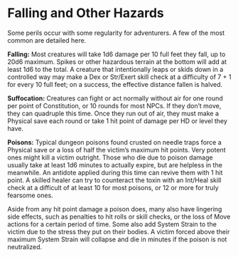 # Falling and Other Hazards

Some perils occur with some regularity for adventurers. A few of the
most common are detailed here.

**Falling:** Most creatures will take 1d6 damage per 10 full feet they
fall, up to 20d6 maximum. Spikes or other hazardous terrain at the
bottom will add at least 1d6 to the total. A creature that intentionally
leaps or skids down in a controlled way may make a Dex or Str/Exert
skill check at a difficulty of 7 + 1 for every 10 full feet; on a success,
the effective distance fallen is halved.

**Suffocation:** Creatures can fight or act normally without air for one
round per point of Constitution, or 10 rounds for most NPCs. If they
don’t move, they can quadruple this time. Once they run out of air,
they must make a Physical save each round or take 1 hit point of
damage per HD or level they have.

**Poisons:** Typical dungeon poisons found crusted on needle traps
force a Physical save or a loss of half the victim’s maximum hit points.
Very potent ones might kill a victim outright. Those who die due to
poison damage usually take at least 1d6 minutes to actually expire,
but are helpless in the meanwhile. An antidote applied during this time
can revive them with 1 hit point. A skilled healer can try to counteract
the toxin with an Int/Heal skill check at a difficult of at least 10 for
most poisons, or 12 or more for truly fearsome ones.

Aside from any hit point damage a poison does, many also have
lingering side effects, such as penalties to hit rolls or skill checks, or
the loss of Move actions for a certain period of time. Some also add
System Strain to the victim due to the stress they put on their bodies.
A victim forced above their maximum System Strain will collapse and
die in minutes if the poison is not neutralized.
